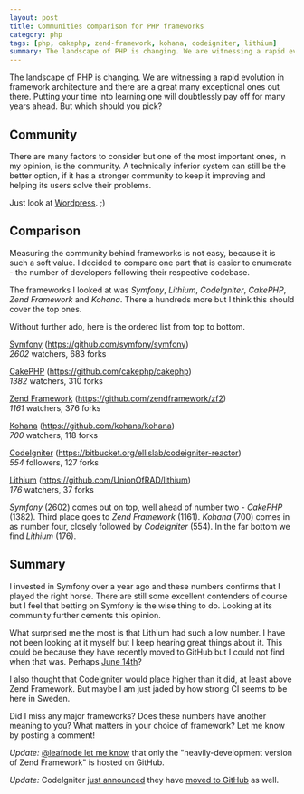 ```yaml
---
layout: post
title: Communities comparison for PHP frameworks
category: php
tags: [php, cakephp, zend-framework, kohana, codeigniter, lithium]
summary: The landscape of PHP is changing. We are witnessing a rapid evolution in framework architecture and there are a great many exceptional ones out there. Putting your time into learning one will doubtlessly pay off for many years ahead. But which should you pick?
---
```

The landscape of [PHP](http://php.net/) is changing. We are witnessing a rapid evolution in framework architecture and there are a great many exceptional ones out there. Putting your time into learning one will doubtlessly pay off for many years ahead. But which should you pick?

## Community

There are many factors to consider but one of the most important ones, in my opinion, is the community. A technically inferior system can still be the better option, if it has a stronger community to keep it improving and helping its users solve their problems.

Just look at [Wordpress](http://wordpress.org/). ;)

## Comparison

Measuring the community behind frameworks is not easy, because it is such a soft value. I decided to compare one part that is easier to enumerate - the number of developers following their respective codebase.

The frameworks I looked at was _Symfony_, _Lithium_, _CodeIgniter_, _CakePHP_, _Zend Framework_ and _Kohana_. There a hundreds more but I think this should cover the top ones.

Without further ado, here is the ordered list from top to bottom.

[Symfony](http://symfony.com/) (<https://github.com/symfony/symfony>)  
*2602* watchers, 683 forks

[CakePHP](http://cakephp.org/) (<https://github.com/cakephp/cakephp>)  
*1382* watchers, 310 forks

[Zend Framework](http://zendframework.com/) (<https://github.com/zendframework/zf2>)  
*1161* watchers, 376 forks

[Kohana](http://kohanaframework.org/) (<https://github.com/kohana/kohana>)  
*700* watchers, 118 forks

[CodeIgniter](http://codeigniter.com/) (<https://bitbucket.org/ellislab/codeigniter-reactor>)  
*554* followers, 127 forks

[Lithium](http://lithify.me/) (<https://github.com/UnionOfRAD/lithium>)  
*176* watchers, 37 forks

*Symfony* (2602) comes out on top, well ahead of number two - *CakePHP* (1382). Third place goes to *Zend Framework* (1161). *Kohana* (700) comes in as number four, closely followed by *CodeIgniter* (554). In the far bottom we find *Lithium* (176).

## Summary

I invested in Symfony over a year ago and these numbers confirms that I played the right horse. There are still some excellent contenders of course but I feel that betting on Symfony is the wise thing to do. Looking at its community further cements this opinion.

What surprised me the most is that Lithium had such a low number. I have not been looking at it myself but I keep hearing great things about it. This could be because they have recently moved to GitHub but I could not find when that was. Perhaps [June 14th](https://github.com/UnionOfRAD/lithium/wiki/_history)?

I also thought that CodeIgniter would place higher than it did, at least above Zend Framework. But maybe I am just jaded by how strong CI seems to be here in Sweden.

Did I miss any major frameworks? Does these numbers have another meaning to you? What matters in your choice of framework? Let me know by posting a comment!

*Update:* [@leafnode let me know](https://twitter.com/leafnode/status/95390576882622464) that only the "heavily-development version of Zend Framework" is hosted on GitHub.

*Update:* CodeIgniter [just announced](http://ellislab.com/blog/comments/ellislab_switches_to_git_moves_to_github) they have [moved to GitHub](https://github.com/EllisLab/CodeIgniter) as well.

